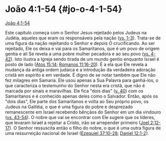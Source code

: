 # João 4:1-54 {#jo-o-4-1-54}

[João 4:1-54](http://bibliaonline.com.br/acf/jo/4/1-54)

Este capítulo começa com o Senhor Jesus rejeitado pelos Judeus na Judéia, aqueles que eram os responsáveis pela nação ([vs. 1-3](http://bibliaonline.com.br/acf/jo/4/1-3)). Trata-se de uma figura da nação rejeitando o Senhor e depois O crucificando. Ao ser rejeitado, Ele os deixa e vai para os Samaritanos, que é um povo de origem gentia e ali Se revela a uma pobre mulher pecadora e ao seu povo ([vs. 4-42](http://bibliaonline.com.br/acf/jo/4/4-42)). Isto ilustra a Igreja sendo tirada de um mundo gentio enquanto Israel é posto de lado ([Atos 15:14](http://bibliaonline.com.br/acf/atos/15/14); [Romanos 11:16-20](http://bibliaonline.com.br/acf/rm/11/16-20)). É a ela que Ele revela a mudança da antiga ordem judaica e a introdução da verdadeira adoração cristã em espírito e em verdade. É digno de se notar também que Ele não fez milagres em Samaria. Ele usou apenas a Sua Palavra para ganhá-los, o que caracteriza o testemunho do Senhor nesta era cristã, que não é marcada por sinais e maravilhas. Ele fica &quot;dois dias&quot; ([v. 40](http://bibliaonline.com.br/acf/jo/4/40)) com os Samaritanos e é conhecido apenas deles como o Salvador. Então, após os &quot;dois dias&quot;, Ele parte dos Samaritanos e volta ao Seu próprio povo, os Judeus na Galiléia, o que é uma figura do pobre e desprezado remanescente em Israel recebendo bênçãos do Senhor em um dia vindouro ([vs. 43-54](http://bibliaonline.com.br/acf/jo/4/43-54)). O nobre que vai se encontrar com Ele sugere que os líderes, que levaram Israel a rejeitar a Cristo, irão se arrepender primeiro ([Joel 2:12-17](http://bibliaonline.com.br/acf/jl/2/12-17)). O Senhor ressuscita então o filho do nobre, o que é uma outra figura de uma ressurreição nacional de Israel ([Ezequiel 37:10-28](http://bibliaonline.com.br/acf/ez/37/10-28); [Daniel 12:1-2](http://bibliaonline.com.br/acf/dn/12/1-2)).